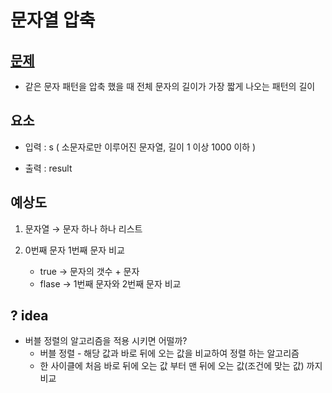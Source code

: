 # 문자열 압축

## [문제](https://school.programmers.co.kr/learn/courses/30/lessons/60057)

- 같은 문자 패턴을 압축 했을 때 전체 문자의 길이가 가장 짧게 나오는 패턴의 길이


## 요소

- 입력 : s ( 소문자로만 이루어진 문자열, 길이 1 이상 1000 이하 )

- 출력 : result


## 예상도

1. 문자열 → 문자 하나 하나 리스트 

2. 0번째 문자 1번째 문자 비교
    - true → 문자의 갯수 + 문자
    - flase → 1번째 문자와 2번째 문자 비교


## ? idea 

- 버블 정렬의 알고리즘을 적용 시키면 어떨까?
    - 버블 정렬 - 해당 값과 바로 뒤에 오는 값을 비교하여 정렬 하는 알고리즘
    - 한 사이클에 처음 바로 뒤에 오는 값 부터 맨 뒤에 오는 값(조건에 맞는 값) 까지 비교
